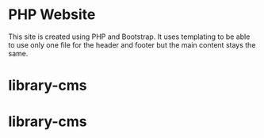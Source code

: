 # PHP Website

This site is created using PHP and Bootstrap.
It uses templating to be able to use only one file for the header and footer but the main content stays the same.
# library-cms
# library-cms
